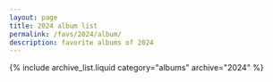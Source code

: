 ```yaml
---
layout: page
title: 2024 album list
permalink: /favs/2024/album/
description: favorite albums of 2024
---
```


{% include archive_list.liquid category="albums" archive="2024" %}

